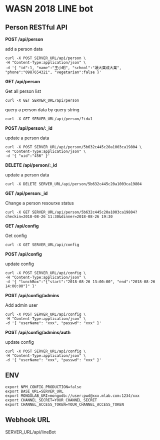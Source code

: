 # WASN 2018 LINE bot

## Person RESTful API  

**POST /api/person**  
  
add a person data  
``` shell
curl -X POST SERVER_URL/api/person \
-H "Content-Type:application/json" \
-d '{ "id":1, "name":"王小明", "school":"讀大葉成大業", "phone":"0987654321", "vegetarian":false }'
``` 
    
**GET /api/person**  
  
Get all person list  
``` shell
curl -X GET SERVER_URL/api/person
```  
query a person data by query string  
``` shell
curl -X GET SERVER_URL/api/person/?id=1
```  

**POST /api/person/:_id**  
  
update a person data  
``` shell
curl -X POST SERVER_URL/api/person/5b632c445c20a1003ca19804 \
-H "Content-Type:application/json" \
-d '{ "uid":"456" }'
``` 

**DELETE /api/person/:_id**  
  
update a person data  
``` shell
curl -X DELETE SERVER_URL/api/person/5b632c445c20a1003ca19804
``` 
  
**GET /api/person:_id**  
  
Change a person resourxe status  
``` shell
curl -X GET SERVER_URL/api/person/5b632c445c20a1003ca19804?checkin=2018-08-26 11:30&dinner=2018-08-26 19:30
```   
  
**GET /api/config**  
  
Get config  
``` shell
curl -X GET SERVER_URL/api/config
```  

**POST /api/config**  
  
update config  
``` shell
curl -X POST SERVER_URL/api/config \
-H "Content-Type:application/json" \
-d '{ "lunchBox":"{"start":"2018-08-26 13:00:00", "end":"2018-08-26 14:00:00"}" }'
``` 

**POST /api/config/admins**  
  
Add admin user  
``` shell
curl -X POST SERVER_URL/api/config \
-H "Content-Type:application/json" \
-d '{ "userName": "xxx", "passwd": "xxx" }'
```  

**POST /api/config/admins/auth**  
  
update config  
``` shell
curl -X POST SERVER_URL/api/config \
-H "Content-Type:application/json" \
-d '{ "userName": "xxx", "passwd": "xxx" }'
``` 
  
## ENV
  
``` shell
export NPM_CONFIG_PRODUCTION=false
export BASE_URL=SERVER_URL
export MONGOLAB_URI=mongodb://user:pwd@xxx.mlab.com:1234/xxx
export CHANNEL_SECRET=YOUR_CHANNEL_SECRET
export CHANNEL_ACCESS_TOKEN=YOUR_CHANNEL_ACCESS_TOKEN
```
  
## Webhook URL  
SERVER_URL/api/lineBot
